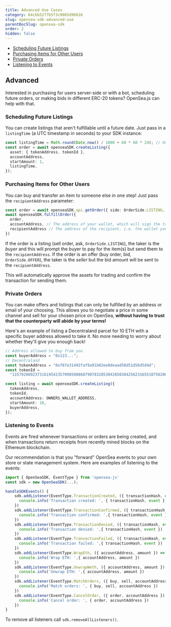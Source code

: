 ```yaml
---
title: Advanced Use Cases
category: 64cbb5277b5f3c0065d96616
slug: opensea-sdk-advanced-use
parentDocSlug: opensea-sdk
order: 2
hidden: false
---
```


- [Scheduling Future Listings](#scheduling-future-listings)
- [Purchasing Items for Other Users](#purchasing-items-for-other-users)
- [Private Orders](#private-orders)
- [Listening to Events](#listening-to-events)

## Advanced

Interested in purchasing for users server-side or with a bot, scheduling future orders, or making bids in different ERC-20 tokens? OpenSea.js can help with that.

### Scheduling Future Listings

You can create listings that aren't fulfillable until a future date. Just pass in a `listingTime` (a UTC timestamp in seconds) to your SDK instance:

```typescript
const listingTime = Math.round(Date.now() / 1000 + 60 * 60 * 24); // One day from now
const order = await openseaSDK.createListing({
  asset: { tokenAddress, tokenId },
  accountAddress,
  startAmount: 1,
  listingTime,
});
```

### Purchasing Items for Other Users

You can buy and transfer an item to someone else in one step! Just pass the `recipientAddress` parameter:

```typescript
const order = await openseaSDK.api.getOrder({ side: OrderSide.LISTING, ... })
await openseaSDK.fulfillOrder({
  order,
  accountAddress, // The address of your wallet, which will sign the transaction
  recipientAddress // The address of the recipient, i.e. the wallet you're purchasing on behalf of
})
```

If the order is a listing (sell order, ask, `OrderSide.LISTING`), the taker is the _buyer_ and this will prompt the buyer to pay for the item(s) but send them to the `recipientAddress`. If the order is an offer (buy order, bid, `OrderSide.OFFER`), the taker is the _seller_ but the bid amount will be sent to the `recipientAddress`.

This will automatically approve the assets for trading and confirm the transaction for sending them.

### Private Orders

You can make offers and listings that can only be fulfilled by an address or email of your choosing. This allows you to negotiate a price in some channel and sell for your chosen price on OpenSea, **without having to trust that the counterparty will abide by your terms!**

Here's an example of listing a Decentraland parcel for 10 ETH with a specific buyer address allowed to take it. No more needing to worry about whether they'll give you enough back!

```typescript
// Address allowed to buy from you
const buyerAddress = "0x123...";
// Decentraland
const tokenAddress = "0xf87e31492faf9a91b02ee0deaad50d51d56d5d4d";
const tokenId =
  "115792089237316195423570985008687907832853042650384256231655107562007036952461";

const listing = await openseaSDK.createListing({
  tokenAddress,
  tokenId,
  accountAddress: OWNERS_WALLET_ADDRESS,
  startAmount: 10,
  buyerAddress,
});
```

### Listening to Events

Events are fired whenever transactions or orders are being created, and when transactions return receipts from recently mined blocks on the Ethereum blockchain.

Our recommendation is that you "forward" OpenSea events to your own store or state management system. Here are examples of listening to the events:

```typescript
import { OpenSeaSDK, EventType } from 'opensea-js'
const sdk = new OpenSeaSDK(...);

handleSDKEvents() {
    sdk.addListener(EventType.TransactionCreated, ({ transactionHash, event }) => {
      console.info('Transaction created: ', { transactionHash, event })
    })
    sdk.addListener(EventType.TransactionConfirmed, ({ transactionHash, event }) => {
      console.info('Transaction confirmed: ',{ transactionHash, event })
    })
    sdk.addListener(EventType.TransactionDenied, ({ transactionHash, event }) => {
      console.info('Transaction denied: ',{ transactionHash, event })
    })
    sdk.addListener(EventType.TransactionFailed, ({ transactionHash, event }) => {
      console.info('Transaction failed: ',{ transactionHash, event })
    })
    sdk.addListener(EventType.WrapEth, ({ accountAddress, amount }) => {
      console.info('Wrap ETH: ',{ accountAddress, amount })
    })
    sdk.addListener(EventType.UnwrapWeth, ({ accountAddress, amount }) => {
      console.info('Unwrap ETH: ',{ accountAddress, amount })
    })
    sdk.addListener(EventType.MatchOrders, ({ buy, sell, accountAddress }) => {
      console.info('Match orders: ', { buy, sell, accountAddress })
    })
    sdk.addListener(EventType.CancelOrder, ({ order, accountAddress }) => {
      console.info('Cancel order: ', { order, accountAddress })
    })
}
```

To remove all listeners call `sdk.removeAllListeners()`.
